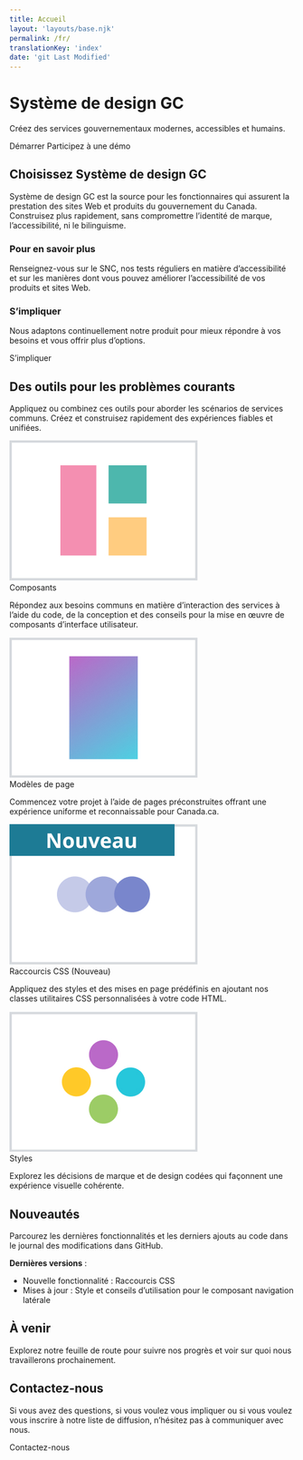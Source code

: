 ```yaml
---
title: Accueil
layout: 'layouts/base.njk'
permalink: /fr/
translationKey: 'index'
date: 'git Last Modified'
---
```


# Système de design GC

Créez des services gouvernementaux modernes, accessibles et humains.

<gcds-button type="link" href="{{ links.startToUse }}">
  Démarrer
</gcds-button>

<gcds-button type="link" href="{{ links.registerDemo }}" button-role="secondary">
  Participez à une démo
</gcds-button>

<section class="bt-sm mt-500">

## Choisissez Système de design GC

Système de design GC est la source pour les fonctionnaires qui assurent la prestation des sites Web et produits du gouvernement du Canada. Construisez plus rapidement, sans compromettre l’identité de marque, l’accessibilité, ni le bilinguisme. 

### Pour en savoir plus

Renseignez-vous <gcds-link href="{{ links.about }}">sur le SNC</gcds-link>, nos <gcds-link href="{{ links.accessibility }}">tests réguliers en matière d’accessibilité</gcds-link> et sur les manières dont vous pouvez améliorer l’accessibilité de vos produits et sites Web.

### S’impliquer

Nous adaptons continuellement notre produit pour mieux répondre à vos besoins et vous offrir plus d’options.

<gcds-button type="link" href="{{ links.getInvolved }}" button-role="secondary">
  S’impliquer 
</gcds-button>

</section>

<section class="bt-sm mt-500">

## Des outils pour les problèmes courants

Appliquez ou combinez ces outils pour aborder les scénarios de services communs. Créez et construisez rapidement des expériences fiables et unifiées.

<gcds-grid columns="1fr" columns-tablet="1.5fr 2.5fr" columns-desktop="1fr 3fr" gap="150" gap-tablet="300">

<img class="align-self-center d-none md:d-block" src="/images/common/home/components.jpg" alt="Trois formes distinctes, un rectangle rose à côté d'un carré vert et d'un carré jaune, forment le contour d'un plus grand carré." />

<div>
  <gcds-heading tag="h3">
    <gcds-link href="{{ links.components }}">Composants</gcds-link>
  </gcds-heading>

  Répondez aux besoins communs en matière d’interaction des services à l’aide du code, de la conception et des conseils pour la mise en œuvre de composants d’interface utilisateur.
</div>

<img class="align-self-center d-none md:d-block" src="/images/common/home/templates.jpg" alt="Un rectangle vertical rempli d'un dégradé du rose au bleu." />

<div>
  <gcds-heading tag="h3">
    <gcds-link href="{{ links.pageTemplates }}">Modèles de page</gcds-link>
  </gcds-heading>

  Commencez votre projet à l’aide de pages préconstruites offrant une expérience uniforme et reconnaissable pour Canada.ca.
</div>

<img class="align-self-center d-none md:d-block" src="/images/fr/accueil/shortcuts.jpg" alt="Un badge en haut à gauche avec le mot nouveau. Trois points horizontaux légèrement superposés dans des tons de bleu successivement foncés." />

<div>
  <gcds-heading tag="h3">
    <gcds-link href="{{ links.shortcuts }}">Raccourcis CSS <gcds-sr-only>(Nouveau)</gcds-sr-only></gcds-link>
  </gcds-heading>

  Appliquez des styles et des mises en page prédéfinis en ajoutant nos classes utilitaires CSS personnalisées à votre code HTML.
</div>

<img class="align-self-center d-none md:d-block" src="/images/common/home/styles.jpg" alt="Un groupe de quatre points violets, bleus, verts et jaunes." />

<div>
  <gcds-heading tag="h3">
    <gcds-link href="{{ links.styles }}">Styles</gcds-link>
  </gcds-heading>

  Explorez les décisions de marque et de design codées qui façonnent une expérience visuelle cohérente.
</div>

</gcds-grid>

</section>

<section class="bt-sm mt-500">

## Nouveautés

Parcourez les dernières fonctionnalités et les derniers ajouts au code dans le <gcds-link href="{{ links.releaseNotes}}" external>journal des modifications dans GitHub</gcds-link>.

**Dernières versions** :

- Nouvelle fonctionnalité :  <gcds-link href="{{ links.shortcuts }}">Raccourcis CSS</gcds-link>
- Mises à jour : Style et conseils d’utilisation pour le composant <gcds-link href="{{ links.sideNav }}">navigation latérale</gcds-link>

</section>

<section class="bt-sm mt-500">

## À venir

Explorez notre <gcds-link href="{{ links.roadmap }}">feuille de route</gcds-link> pour suivre nos progrès et voir sur quoi nous travaillerons prochainement. 

</section>

<section class="bt-sm mt-500">

## Contactez-nous

Si vous avez des questions, si vous voulez vous impliquer ou si <gcds-link href="{{ getInvolved }}">vous voulez</gcds-link> vous inscrire à notre liste de diffusion, n’hésitez pas à communiquer avec nous.

<gcds-button type="link" href="{{ links.contact }}" button-role="secondary">
  Contactez-nous
</gcds-button>

</section>
